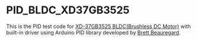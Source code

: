 # PID_BLDC_XD37GB3525
This is the PID test code for [XD-37GB3525 BLDC(Brushless DC Motor)](https://item.taobao.com/item.htm?id=596439838484) with built-in driver using Arduino PID library developed by [Brett Beauregard](https://github.com/br3ttb/Arduino-PID-Library).
